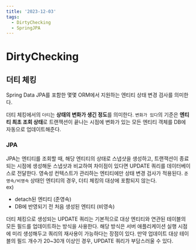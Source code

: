 ```yaml
---
title: '2023-12-03'
tags:
  - DirtyChecking
  - SpringJPA
---
```

# DirtyChecking

## 더티 체킹
Spring Data JPA를 포함한 몇몇 ORM에서 지원하는 엔티티 상태 변경 검사를 의미한다.

더티 체킹에서의 `더티`는 **상태의 변화가 생긴 정도**를 의미한다. `변화가 있다`의 기준은 **엔티티 최초 조회 상태**로 트랜잭션이 끝나는 시점에 변화가 있는 모든 엔티티 객체를 DB에 자동으로 업데이트해준다. 

### JPA
JPA는 엔티티를 조회할 때, 해당 엔티티의 상태로 스냅샷을 생성하고, 트랜잭션이 종료되는 시점에 생성해둔 스냅샷과 비교하여 차이점이 있다면 UPDATE 쿼리를 데이터베이스로 전달한다. 영속성 컨텍스트가 관리하는 엔티티에만 상태 변경 검사가 적용된다. `준영속/비영속` 상태인 엔티티의 경우, 더티 체킹의 대상에 포함되지 않는다.  
ex) 
-  detach된 엔티티 (준영속)
-  DB에 반영되기 전 처음 생성된 엔티티 (비영속)

더티 체킹으로 생성되는 UPDATE 쿼리는 기본적으로 대상 엔티티와 연관된 테이블의 모든 필드를 업데이트하는 방식을 사용한다. 해당 방식은 서버 애플리케이션 실행 시점에 미리 생성해두고 쿼리의 재사용이 가능하다는 장점이 있다. 만약 업데이트 대상 테이블의 필드 개수가 20~30개 이상인 경우, UPDATE 쿼리가 부담스러울 수 있다. 
